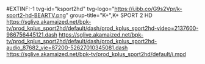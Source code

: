 #EXTINF:-1 tvg-id="ksport2hd" tvg-logo="https://i.ibb.co/G9s2Vpr/k-sport2-hd-BEARTV.png" group-title="K+",K+ SPORT 2 HD
https://sglive.akamaized.net/bpk-tv/prod_kplus_sport2hd/default/dash/prod_kplus_sport2hd-video=2137600-986756445121.dash
https://sglive.akamaized.net/bpk-tv/prod_kplus_sport2hd/default/dash/prod_kplus_sport2hd-audio_87682_vie=87200-52627010345081.dash
https://sglive.akamaized.net/bpk-tv/prod_kplus_sport2hd/default/i.mpd
